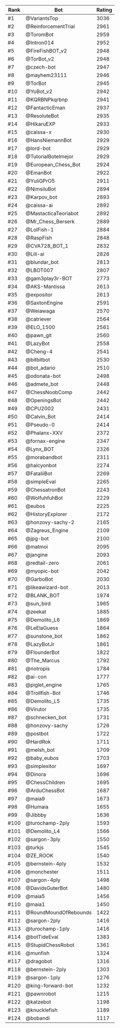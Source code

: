 Rank|Bot|Rating
---|---|---
#1|@VariantsTop|3036
#2|@ReinforcementTrial|2961
#3|@ToromBot|2959
#4|@Intron014|2952
#5|@FireFishBOT_v2|2948
#6|@TorBot_v2|2948
#7|@czech-bot|2947
#8|@mayhem23111|2946
#9|@TorBot|2945
#10|@YoBot_v2|2942
#11|@KQRBNPkqrbnp|2941
#12|@FantacticEman|2937
#13|@ResoluteBot|2935
#14|@HikaruEXP|2933
#15|@caissa-x|2930
#16|@HansNiemannBot|2929
#17|@lord-bot|2929
#18|@TutorialBotelmejor|2929
#19|@European_Chess_Bot|2924
#20|@EmanBot|2922
#21|@YuliGPrO5|2911
#22|@NimsiluBot|2894
#23|@Karpov_bot|2893
#24|@caissa-ai|2892
#25|@MastacticaTeoriabot|2892
#26|@Mr_Chess_Berserk|2889
#27|@LolFish-1|2884
#28|@RaspFish|2848
#29|@CVA728_BOT_1|2832
#30|@Lili-ai|2826
#31|@blundar_bot|2813
#32|@LBOT007|2807
#33|@gam3play3r-BOT|2773
#34|@AKS-Mantissa|2613
#35|@expositor|2613
#36|@SaxtonEngine|2591
#37|@Weiawaga|2570
#38|@catriever|2564
#39|@ELO_1500|2561
#40|@pawn_git|2560
#41|@LazyBot|2558
#42|@Cheng-4|2541
#43|@bitbitbot|2530
#44|@bot_adario|2510
#45|@odonata-bot|2498
#46|@admete_bot|2448
#47|@ChessNoobComp|2442
#48|@OpeningsBot|2442
#49|@CPU2002|2431
#50|@Calvin_Bot|2414
#51|@Pseudo-0|2414
#52|@Phalanx-XXV|2372
#53|@fornax-engine|2347
#54|@Lynx_BOT|2326
#55|@morabandbot|2311
#56|@halcyonbot|2274
#57|@FataliiBot|2269
#58|@simpleEval|2265
#59|@ChessatronBot|2243
#60|@WolfuhfuhBot|2229
#61|@eubos|2225
#62|@HistoryExplorer|2172
#63|@honzovy-sachy-2|2165
#64|@Zagreus_Engine|2109
#65|@jpg-bot|2100
#66|@matmoi|2095
#67|@jangine|2093
#68|@redtail-zero|2061
#69|@myopic-bot|2042
#70|@GarboBot|2030
#71|@likeawizard-bot|2013
#72|@BLANK_BOT|1974
#73|@sun_bird|1965
#74|@zeekat|1885
#75|@Demolito_L6|1869
#76|@LeElaGuess|1864
#77|@sunstone_bot|1862
#78|@LazyBotJr|1861
#79|@FlounderBot|1822
#80|@The_Marcus|1792
#81|@notropis|1784
#82|@ai-con|1777
#83|@piglet_engine|1765
#84|@Trollfish-Bot|1746
#85|@Demolito_L5|1735
#86|@Virutor|1735
#87|@schnecken_bot|1731
#88|@honzovy-sachy|1726
#89|@postbot|1722
#90|@HardRok|1711
#91|@melsh_bot|1709
#92|@baby_eubos|1703
#93|@simplexitor|1697
#94|@Dinora|1696
#95|@ChessChildren|1695
#96|@ArduChessBot|1687
#97|@maia9|1673
#98|@Humaia|1655
#99|@Jibbby|1636
#100|@turochamp-2ply|1593
#101|@Demolito_L4|1566
#102|@sargon-3ply|1550
#103|@turkjs|1545
#104|@ZE_ROOK|1540
#105|@bernstein-4ply|1532
#106|@monchester|1511
#107|@sargon-4ply|1498
#108|@DavidsGuterBot|1480
#109|@maia5|1456
#110|@maia1|1450
#111|@RoundMoundOfRebounds|1422
#112|@sargon-2ply|1416
#113|@turochamp-1ply|1416
#114|@botTideEval|1383
#115|@StupidChessRobot|1361
#116|@munfish|1324
#117|@dragobot|1316
#118|@bernstein-2ply|1303
#119|@sargon-1ply|1276
#120|@king-forward-bot|1232
#121|@pawnrobot|1215
#122|@katzebot|1198
#123|@knucklefish|1189
#124|@bobandi|1117
